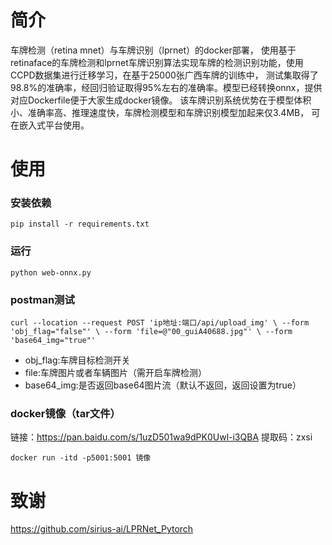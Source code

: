 # 简介

车牌检测（retina mnet）与车牌识别（lprnet）的docker部署， 使用基于retinaface的车牌检测和lprnet车牌识别算法实现车牌的检测识别功能，使用CCPD数据集进行迁移学习，在基于25000张广西车牌的训练中，
测试集取得了98.8%的准确率，经回归验证取得95%左右的准确率。模型已经转换onnx，提供对应Dockerfile便于大家生成docker镜像。
该车牌识别系统优势在于模型体积小、准确率高、推理速度快，车牌检测模型和车牌识别模型加起来仅3.4MB， 可在嵌入式平台使用。

# 使用

### 安装依赖

`pip install -r requirements.txt`

### 运行

`python web-onnx.py`

### postman测试

`curl --location --request POST 'ip地址:端口/api/upload_img' \
--form 'obj_flag="false"' \
--form 'file=@"00_guiA40688.jpg"' \
--form 'base64_img="true"'`

* obj_flag:车牌目标检测开关
* file:车牌图片或者车辆图片（需开启车牌检测）
* base64_img:是否返回base64图片流（默认不返回，返回设置为true）

### docker镜像（tar文件）

链接：https://pan.baidu.com/s/1uzD501wa9dPK0Uwl-i3QBA
提取码：zxsi

`docker run -itd -p5001:5001 镜像`

# 致谢

https://github.com/sirius-ai/LPRNet_Pytorch


